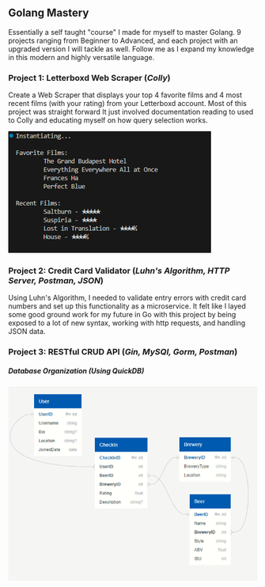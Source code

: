 ## Golang Mastery 

Essentially a self taught "course" I made for myself to master Golang. 9 projects ranging from Beginner to Advanced, and each project with an upgraded version I will tackle as well. Follow me as I expand my knowledge in this modern and highly versatile language.

### Project 1: Letterboxd Web Scraper (*Colly*)

Create a Web Scraper that displays your top 4 favorite films and 4 most recent films (with your rating) from your Letterboxd account. Most of this project was straight forward It just involved documentation reading to used to Colly and educating myself on how query selection works.

<img src="/01_webscraper.png">

### Project 2: Credit Card Validator (*Luhn's Algorithm, HTTP Server, Postman, JSON*)

Using Luhn's Algorithm, I needed to validate entry errors with credit card numbers and set up this functionality as a microservice. It felt like I layed some good ground work for my future in Go with this project by being exposed to a lot of new syntax, working with http requests, and handling JSON data.

### Project 3: RESTful CRUD API (*Gin, MySQl, Gorm, Postman*)

##### Database Organization (Using QuickDB)
<img src="/03_restapi_01.png">